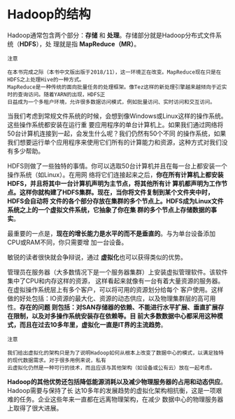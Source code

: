 Hadoop的结构
===================================================================================
Hadoop通常包含两个部分：**存储** 和 **处理**。存储部分就是Hadoop分布式文件系统（**HDFS**），处
理就是指 **MapReduce（MR）**。
```
注意

在本书完成之际（本书中文版出版于2018/11），这一环境正在改变。MapReduce现在只是在HDFS之上处理Hive的一种方式。
MapReduce是一种传统的面向批量任务的处理框架。像Tez这样的新处理引擎越来越倾向于近实时的查询访问。随着YARN的出现，HDFS正
日益成为一个多租户环境，允许很多数据访问模式，例如批量访问、实时访问和交互访问。
```
当我们考虑到常规文件系统的时候，会想到像Windows或Linux这样的操作系统。这些操作系统都安装在运行重
要应用程序的单台计算机上。如果我们通过网络将50台计算机连接到一起，会发生什么呢？我们仍然有50个不同
的操作系统，如果我们想要运行单个应用程序来使用它们所有的计算能力和资源，这种方式对我们没有多少帮助。

HDFS则做了一些独特的事情。你可以选取50台计算机并且在每一台上都安装一个操作系统（如Linux）。在用网
络将它们连接起来之后，**你在所有计算机上都安装HDFS，并且将其中一台计算机声明为主节点，将其他所有计
算机都声明为工作节点。这样你就构建了HDFS集群。现在，当你将文件复制到某个文件夹中时，HDFS会自动将
文件的各个部分存放在集群的多个节点上。HDFS成为Linux文件系统之上的一个虚拟文件系统，它抽象了你在集
群的多个节点上存储数据的事实**。

最重要的一点是，**现在的增长能力是水平的而不是垂直的**。与为单台设备添加CPU或RAM不同，你只需要增
加一台设备。

敏锐的读者很快就会争辩说，通过 **虚拟化**也可以获得类似的优势。

管理员在服务器（大多数情况下是一个服务器集群）上安装虚拟管理软件。该软件集中了CPU和内存这样的资源，
这样看起来就像有一台有着大量资源的服务器。在虚拟操作系统层上有多个客户，可以将可用的资源划分给每个
客户使用。这样做的好处包括：IO资源的最大化、资源的动态供应，以及物理集群层的高可用性。**存在的问题
则包括：对SAN存储器的依赖、不能进行水平扩展、垂直扩展存在限制，以及对多操作系统安装存在依赖等。目
前大多数数据中心都采用这种模式，而且在过去10多年里，虚拟化一直是IT界的主流趋势**。
```
注意

我们给出虚拟化的架构只是为了说明Hadoop如何从根本上改变了数据中心的模式，以满足独特的现代数据需求。对于很多用例来说，私有
云虚拟化仍然是一种可行的技术，而且应该与其他架构（如设备或公有云）放在一起考虑。
```
**Hadoop的其他优势还包括降低能源消耗以及减少物理服务器的占用和动态供应**。Hadoop需要与保持了长
达10多年的发展趋势的虚拟化架构相抗衡，这是一项艰难的任务。企业这些年来一直都在远离物理架构，在减少
数据中心的物理服务器上取得了很大进展。